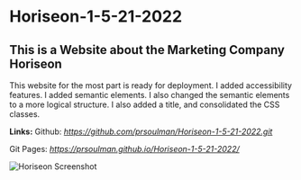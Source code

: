 # Horiseon-1-5-21-2022

## This is a Website about the Marketing Company Horiseon

This website for the most part is ready for deployment. I added accessibility features. I added semantic elements. I also changed the semantic elements to a more logical structure. I also added a title, and consolidated the CSS classes.

**Links:**
Github: *https://github.com/prsoulman/Horiseon-1-5-21-2022.git*

Git Pages: *https://prsoulman.github.io/Horiseon-1-5-21-2022/*


![Horiseon Screenshot](Screen%20Shot%202022-05-21%20at%2011.51.15%20AM.png)